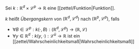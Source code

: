 Sei $k : \mathbb{R}^d \times \mathcal{L}^p \to \mathbb{R}$ eine [[zettel/Funktion|Funktion]].

$k$ heißt *Übergangskern* von $(\mathbb{R}^d, \mathcal{L}^d)$ nach $(\mathbb{R}^p, \mathcal{L}^p)$, falls
- $\forall B \in \mathcal{L}^p : k(\cdot, B) : (\mathbb{R}^d, \mathcal{L}^p) \to (\mathbb{R}, \mathcal{L})$
- $\forall y \in \mathbb{R}^d : k(y, \cdot) : \mathcal{L}^ü \to \mathbb{R}$ ist ein [[zettel/Wahrscheinlichkeitsmaß|Wahrscheinlichkeitsmaß]]